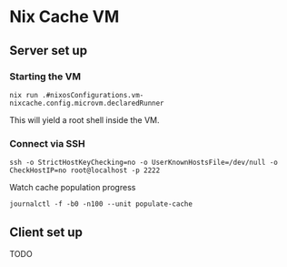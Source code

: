 # Nix Cache VM

## Server set up

### Starting the VM

```
nix run .#nixosConfigurations.vm-nixcache.config.microvm.declaredRunner
```

This will yield a root shell inside the VM.

### Connect via SSH

```
ssh -o StrictHostKeyChecking=no -o UserKnownHostsFile=/dev/null -o CheckHostIP=no root@localhost -p 2222
```

Watch cache population progress

```
journalctl -f -b0 -n100 --unit populate-cache
```

## Client set up

TODO